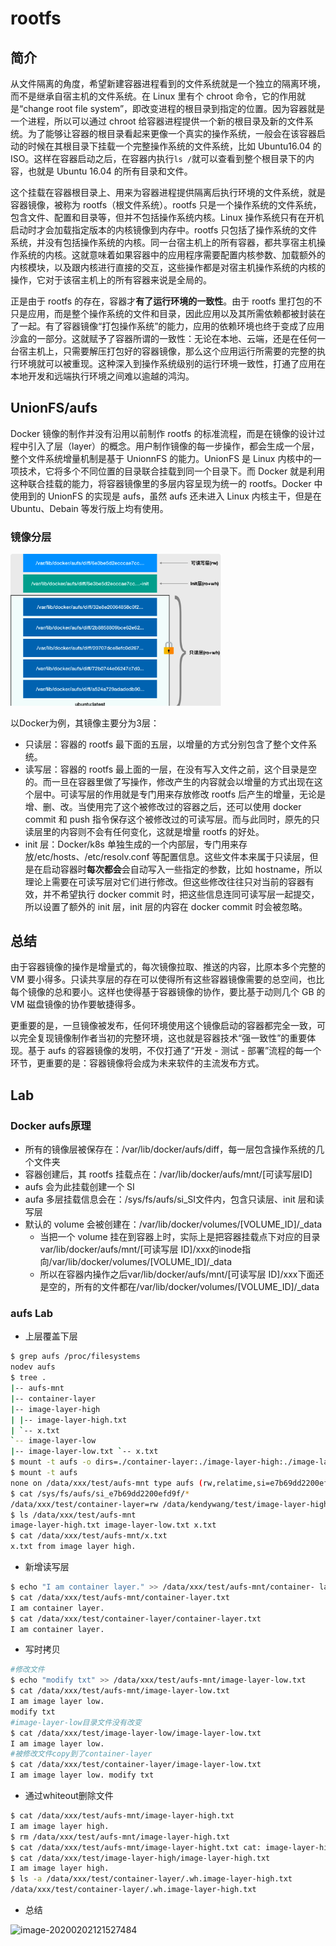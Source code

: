 # rootfs

  ## 简介

从文件隔离的角度，希望新建容器进程看到的文件系统就是一个独立的隔离环境，而不是继承自宿主机的文件系统。在 Linux 里有个 chroot 命令，它的作用就是“change root file system”，即改变进程的根目录到指定的位置。因为容器就是一个进程，所以可以通过 chroot 给容器进程提供一个新的根目录及新的文件系统。为了能够让容器的根目录看起来更像一个真实的操作系统，一般会在该容器启动的时候在其根目录下挂载一个完整操作系统的文件系统，比如 Ubuntu16.04 的 ISO。这样在容器启动之后，在容器内执行`ls /`就可以查看到整个根目录下的内容，也就是 Ubuntu 16.04 的所有目录和文件。

这个挂载在容器根目录上、用来为容器进程提供隔离后执行环境的文件系统，就是容器镜像，被称为 rootfs（根文件系统）。rootfs 只是一个操作系统的文件系统，包含文件、配置和目录等，但并不包括操作系统内核。Linux 操作系统只有在开机启动时才会加载指定版本的内核镜像到内存中。rootfs 只包括了操作系统的文件系统，并没有包括操作系统的内核。同一台宿主机上的所有容器，都共享宿主机操作系统的内核。这就意味着如果容器中的应用程序需要配置内核参数、加载额外的内核模块，以及跟内核进行直接的交互，这些操作都是对宿主机操作系统的内核的操作，它对于该宿主机上的所有容器来说是全局的。

正是由于 rootfs 的存在，容器才**有了运行环境的一致性**。由于 rootfs 里打包的不只是应用，而是整个操作系统的文件和目录，因此应用以及其所需依赖都被封装在了一起。有了容器镜像“打包操作系统”的能力，应用的依赖环境也终于变成了应用沙盒的一部分。这就赋予了容器所谓的一致性：无论在本地、云端，还是在任何一台宿主机上，只需要解压打包好的容器镜像，那么这个应用运行所需要的完整的执行环境就可以被重现。这种深入到操作系统级别的运行环境一致性，打通了应用在本地开发和远端执行环境之间难以逾越的鸿沟。

  ## UnionFS/aufs

 Docker 镜像的制作并没有沿用以前制作 rootfs 的标准流程，而是在镜像的设计过程中引入了层（layer）的概念。用户制作镜像的每一步操作，都会生成一个层，整个文件系统增量机制是基于 UnionnFS 的能力。UnionFS 是 Linux 内核中的一项技术，它将多个不同位置的目录联合挂载到同一个目录下。而 Docker 就是利用这种联合挂载的能力，将容器镜像里的多层内容呈现为统一的 rootfs。Docker 中使用到的 UnionFS 的实现是 aufs，虽然 aufs 还未进入 Linux 内核主干，但是在 Ubuntu、Debain 等发行版上均有使用。

  ### 镜像分层

  <img src="../figures/image-20200125085810167-0174994.png" alt="image-20200125085810167" style="zoom:33%;" />

  以Docker为例，其镜像主要分为3层：

  - 只读层：容器的 rootfs 最下面的五层，以增量的方式分别包含了整个文件系统。
  - 读写层：容器的 rootfs 最上面的一层，在没有写入文件之前，这个目录是空的。而一旦在容器里做了写操作，修改产生的内容就会以增量的方式出现在这个层中。可读写层的作用就是专门用来存放修改 rootfs 后产生的增量，无论是增、删、改。当使用完了这个被修改过的容器之后，还可以使用 docker commit 和 push 指令保存这个被修改过的可读写层。而与此同时，原先的只读层里的内容则不会有任何变化，这就是增量 rootfs 的好处。
  - init 层：Docker/k8s 单独生成的一个内部层，专门用来存放/etc/hosts、/etc/resolv.conf 等配置信息。这些文件本来属于只读层，但是在启动容器时**每次都会**会自动写入一些指定的参数，比如 hostname，所以理论上需要在可读写层对它们进行修改。但这些修改往往只对当前的容器有效，并不希望执行 docker commit 时，把这些信息连同可读写层一起提交，所以设置了额外的 init 层，init 层的内容在 docker commit 时会被忽略。

  ## 总结

由于容器镜像的操作是增量式的，每次镜像拉取、推送的内容，比原本多个完整的 VM 要小得多。只读共享层的存在可以使得所有这些容器镜像需要的总空间，也比每个镜像的总和要小。这样也使得基于容器镜像的协作，要比基于动则几个 GB 的 VM 磁盘镜像的协作要敏捷得多。

更重要的是，一旦镜像被发布，任何环境使用这个镜像启动的容器都完全一致，可以完全复现镜像制作者当初的完整环境，这也就是容器技术“强一致性”的重要体现。基于 aufs 的容器镜像的发明，不仅打通了“开发 - 测试 - 部署”流程的每一个环节，更重要的是：容器镜像将会成为未来软件的主流发布方式。


## Lab


### Docker aufs原理

- 所有的镜像层被保存在：/var/lib/docker/aufs/diff，每一层包含操作系统的几个文件夹
- 容器创建后，其 rootfs 挂载点在：/var/lib/docker/aufs/mnt/[可读写层ID]
- aufs 会为此挂载创建一个 SI
- aufa 多层挂载信息会在：/sys/fs/aufs/si_SI文件内，包含只读层、init 层和读写层
- 默认的 volume 会被创建在：/var/lib/docker/volumes/[VOLUME_ID]/_data
  - 当把一个 volume 挂在到容器上时，实际上是把容器挂载点下对应的目录var/lib/docker/aufs/mnt/[可读写层 ID]/xxx的inode指向/var/lib/docker/volumes/[VOLUME_ID]/_data
  - 所以在容器内操作之后var/lib/docker/aufs/mnt/[可读写层 ID]/xxx下面还是空的，所有的文件都在/var/lib/docker/volumes/[VOLUME_ID]/_data

### aufs Lab

- 上层覆盖下层

```bash
$ grep aufs /proc/filesystems
nodev aufs
$ tree .
|-- aufs-mnt
|-- container-layer
|-- image-layer-high
| |-- image-layer-high.txt
| `-- x.txt
`-- image-layer-low
|-- image-layer-low.txt `-- x.txt
$ mount -t aufs -o dirs=./container-layer:./image-layer-high:./image-layer-low none ./aufs-mnt
$ mount -t aufs
none on /data/xxx/test/aufs-mnt type aufs (rw,relatime,si=e7b69dd2200efd9f)
$ cat /sys/fs/aufs/si_e7b69dd2200efd9f/*
/data/xxx/test/container-layer=rw /data/kendywang/test/image-layer-high=ro /data/xxx/test/image-layer-low=ro
$ ls /data/xxx/test/aufs-mnt
image-layer-high.txt image-layer-low.txt x.txt
$ cat /data/xxx/test/aufs-mnt/x.txt
x.txt from image layer high.
```

- 新增读写层

```bash
$ echo "I am container layer." >> /data/xxx/test/aufs-mnt/container- layer.txt
$ cat /data/xxx/test/aufs-mnt/container-layer.txt
I am container layer.
$ cat /data/xxx/test/container-layer/container-layer.txt
I am container layer.
```

- 写时拷贝

```bash
#修改文件
$ echo "modify txt" >> /data/xxx/test/aufs-mnt/image-layer-low.txt 
$ cat /data/xxx/test/aufs-mnt/image-layer-low.txt
I am image layer low.
modify txt
#image-layer-low目录文件没有改变
$ cat /data/xxx/test/image-layer-low/image-layer-low.txt
I am image layer low.
#被修改文件copy到了container-layer
$ cat /data/xxx/test/container-layer/image-layer-low.txt
I am image layer low. modify txt
```

- 通过whiteout删除文件

```bash
$ cat /data/xxx/test/aufs-mnt/image-layer-high.txt
I am image layer high.
$ rm /data/xxx/test/aufs-mnt/image-layer-high.txt 
$ cat /data/xxx/test/aufs-mnt/image-layer-hight.txt cat: image-layer-hight.txt: No such file or directory
$ cat /data/xxx/test/image-layer-high/image-layer-high.txt
I am image layer high.
$ ls -a /data/xxx/test/container-layer/.wh.image-layer-high.txt
/data/xxx/test/container-layer/.wh.image-layer-high.txt
```

- 总结

![image-20200202121527484](/Users/ruan/workspace/k8s/container/figures/image-20200202121527484.png)


